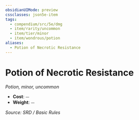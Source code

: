 ```yaml
---
obsidianUIMode: preview
cssclasses: json5e-item
tags:
  - compendium/src/5e/dmg
  - item/rarity/uncommon
  - item/tier/minor
  - item/wondrous/potion
aliases:
  - Potion of Necrotic Resistance
---
```

# Potion of Necrotic Resistance
*Potion, minor, uncommon*  

- **Cost**: ⏤
- **Weight**: ⏤

*Source: SRD / Basic Rules*